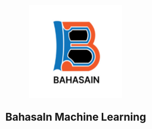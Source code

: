 <h1 align="center">
  <img align="center" src="images\logoBahasain.png"  width="250" height="250"></img>
<br><br>
BahasaIn Machine Learning
</h1>
